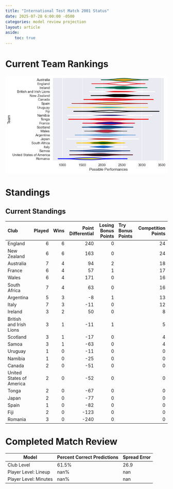 ```yaml
---  
title: "International Test Match 2001 Status"  
date: 2025-07-28 6:00:00 -0500  
categories: model review projection  
layout: article  
aside:  
    toc: true  
---
```

# Current Team Rankings


![Club Rankings](plots/rankings_International_Test_Match_2001.png)
# Standings

## Current Standings


| Club                     |   Played |   Wins |   Point Differential |   Losing Bonus Points | Try Bonus Points   |   Competition Points |
|:-------------------------|---------:|-------:|---------------------:|----------------------:|:-------------------|---------------------:|
| England                  |        6 |      6 |                  240 |                     0 |                    |                   24 |
| New Zealand              |        6 |      6 |                  163 |                     0 |                    |                   24 |
| Australia                |        7 |      4 |                   94 |                     2 |                    |                   18 |
| France                   |        6 |      4 |                   57 |                     1 |                    |                   17 |
| Wales                    |        6 |      4 |                  171 |                     0 |                    |                   16 |
| South Africa             |        7 |      4 |                   63 |                     0 |                    |                   16 |
| Argentina                |        5 |      3 |                   -8 |                     1 |                    |                   13 |
| Italy                    |        7 |      3 |                  -11 |                     0 |                    |                   12 |
| Ireland                  |        3 |      2 |                   50 |                     0 |                    |                    8 |
| British and Irish Lions  |        3 |      1 |                  -11 |                     1 |                    |                    5 |
| Scotland                 |        3 |      1 |                  -17 |                     0 |                    |                    4 |
| Samoa                    |        3 |      1 |                  -63 |                     0 |                    |                    4 |
| Uruguay                  |        1 |      0 |                  -11 |                     0 |                    |                    0 |
| Namibia                  |        1 |      0 |                  -25 |                     0 |                    |                    0 |
| Canada                   |        2 |      0 |                  -51 |                     0 |                    |                    0 |
| United States of America |        2 |      0 |                  -52 |                     0 |                    |                    0 |
| Tonga                    |        2 |      0 |                  -67 |                     0 |                    |                    0 |
| Japan                    |        2 |      0 |                  -77 |                     0 |                    |                    0 |
| Spain                    |        1 |      0 |                  -82 |                     0 |                    |                    0 |
| Fiji                     |        2 |      0 |                 -123 |                     0 |                    |                    0 |
| Romania                  |        3 |      0 |                 -240 |                     0 |                    |                    0 |



# Completed Match Review


| Model | Percent Correct Predictions | Spread Error |
| ------ | ------ | ------ |
| Club Level | 61.5% | 26.9 |
| Player Level: Lineup | nan% | nan |
| Player Level: Minutes | nan% | nan |

